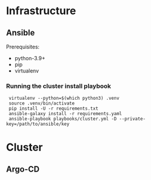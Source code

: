 # Infrastructure

## Ansible

Prerequisites: 
 - python-3.9+
 - pip
 - virtualenv

### Running the cluster install playbook
```
 virtualenv --python=$(which python3) .venv
 source .venv/bin/activate
 pip install -U -r requirements.txt
 ansible-galaxy install -r requirements.yaml
 ansible-playbook playbooks/cluster.yml -D --private-key=/path/to/ansible/key
```

# Cluster

## Argo-CD
